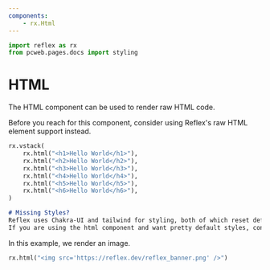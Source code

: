 ```yaml
---
components:
    - rx.Html
---
```


```python exec
import reflex as rx
from pcweb.pages.docs import styling
```

# HTML 

The HTML component can be used to render raw HTML code. 

Before you reach for this component, consider using Reflex's raw HTML element support instead.

```python demo
rx.vstack(
    rx.html("<h1>Hello World</h1>"),
    rx.html("<h2>Hello World</h2>"),
    rx.html("<h3>Hello World</h3>"),
    rx.html("<h4>Hello World</h4>"),
    rx.html("<h5>Hello World</h5>"),
    rx.html("<h6>Hello World</h6>"),
)
```

```md alert
# Missing Styles?
Reflex uses Chakra-UI and tailwind for styling, both of which reset default styles for headings. 
If you are using the html component and want pretty default styles, consider setting `class_name='prose'`, adding `@tailwindcss/typography` package to `frontend_packages` and enabling it via `tailwind` config in `rxconfig.py`. See the [Tailwind docs]({styling.overview.path}) for an example of adding this plugin.
```

In this example, we render an image.

```python demo
rx.html("<img src='https://reflex.dev/reflex_banner.png' />")
```
